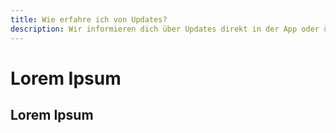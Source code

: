```yaml
---
title: Wie erfahre ich von Updates?
description: Wir informieren dich über Updates direkt in der App oder über Push-Benachrichtigungen.
---
```


# Lorem Ipsum

## Lorem Ipsum
